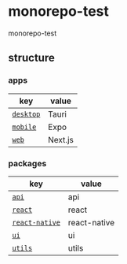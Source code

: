 # monorepo-test

monorepo-test

## structure

### apps

| key                         | value   |
|-----------------------------|---------|
| [`desktop`](./apps/desktop) | Tauri   |
| [`mobile`](./apps/mobile)   | Expo    |
| [`web`](./apps/web)         | Next.js |

### packages

| key                                       | value        |
|-------------------------------------------|--------------|
| [`api`](./packages/api)                   | api          |
| [`react`](./packages/react)               | react        |
| [`react-native`](./packages/react-native) | react-native |
| [`ui`](./packages/ui)                     | ui           |
| [`utils`](./packages/utils)               | utils        |
